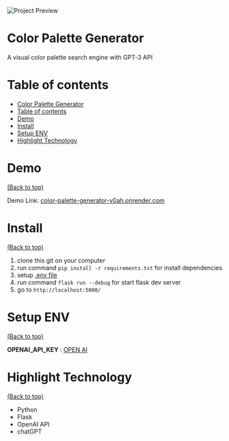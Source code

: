<!-- Add banner here -->

![Project Preview](https://res.cloudinary.com/thasup/image/upload/v1684699304/portfolio/projects/Screenshot_2566-05-22_at_03.01.31_vwsef1.png)

# Color Palette Generator
A visual color palette search engine with GPT-3 API

# Table of contents

- [Color Palette Generator](#color-palette-generator)
- [Table of contents](#table-of-contents)
- [Demo](#demo)
- [Install](#install)
- [Setup ENV](#setup-env)
- [Highlight Technology](#highlight-technology)

# Demo

[(Back to top)](#table-of-contents)

Demo Link: [color-palette-generator-v0ah.onrender.com](https://color-palette-generator-v0ah.onrender.com/)

# Install

[(Back to top)](#table-of-contents)

1. clone this git on your computer
2. run command `pip install -r requirements.txt` for install dependencies
3. setup [.env file](#setup-env)
4. run command `flask run --debug` for start flask dev server
5. go to `http://localhost:5000/`

# Setup ENV

[(Back to top)](#table-of-contents)

**OPENAI_API_KEY** : [OPEN AI]([https://www.mongodb.com/](https://platform.openai.com/account/api-keys))

# Highlight Technology

[(Back to top)](#table-of-contents)

- Python
- Flask
- OpenAI API
- chatGPT
